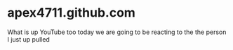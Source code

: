 # apex4711.github.com
What is up YouTube too today we are going to be reacting to the the person I just up pulled

